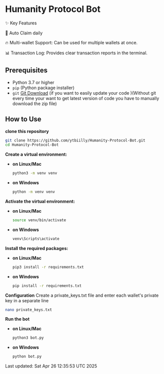 # Humanity Protocol Bot
✨ Key Features

🔄 Auto Claim daily

🔥 Multi-wallet Support: Can be used for multiple wallets at once.

📊 Transaction Log: Provides clear transaction reports in the terminal.

## Prerequisites

- Python 3.7 or higher
- `pip` (Python package installer)
- `git` [Git Download](https://git-scm.com/downloads) (if you want to easily update your code )(Without git every time your want to get latest version of code you have to manually download the zip file)

## How to Use 

**clone this repository**
```sh
git clone https://github.com/ytbiilly/Humanity-Protocol-Bot.git
cd Humanity-Protocol-Bot
```

**Create a virtual environment:**
 
- **on Linux/Mac**
    ```sh
    python3 -m venv venv
    ```

- **on Windows**
    ```sh
    python -m venv venv
    ```

**Activate the virtual environment:**

- **on Linux/Mac**
    ```sh
    source venv/bin/activate
    ```
    
- **on Windows**
     ```sh
     venv\Scripts\activate
     ```

**Install the required packages:**

- **on Linux/Mac**
    
    ```sh
    pip3 install -r requirements.txt
    ```
    
- **on Windows**
     ```sh
     pip install -r requirements.txt
     ```

**Configuration**
Create a private_keys.txt file and enter each wallet's private key in a separate line
```sh
nano private_keys.txt
```

**Run the bot**
- **on Linux/Mac**
    ```sh
    python3 bot.py
    ```

- **on Windows**
    ```sh
    python bot.py
    ```

Last updated: Sat Apr 26 12:35:53 UTC 2025
